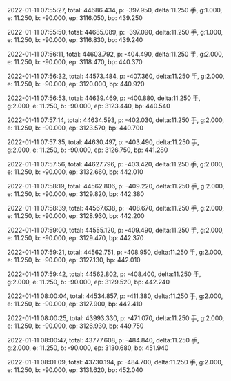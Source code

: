 2022-01-11 07:55:27, total: 44686.434, p: -397.950, delta:11.250 手, g:1.000, e: 11.250, b: -90.000, ep: 3116.050, bp: 439.250

2022-01-11 07:55:50, total: 44685.089, p: -397.090, delta:11.250 手, g:1.000, e: 11.250, b: -90.000, ep: 3116.830, bp: 439.240

2022-01-11 07:56:11, total: 44603.792, p: -404.490, delta:11.250 手, g:2.000, e: 11.250, b: -90.000, ep: 3118.470, bp: 440.370

2022-01-11 07:56:32, total: 44573.484, p: -407.360, delta:11.250 手, g:2.000, e: 11.250, b: -90.000, ep: 3120.000, bp: 440.920

2022-01-11 07:56:53, total: 44639.469, p: -400.880, delta:11.250 手, g:2.000, e: 11.250, b: -90.000, ep: 3123.440, bp: 440.540

2022-01-11 07:57:14, total: 44634.593, p: -402.030, delta:11.250 手, g:2.000, e: 11.250, b: -90.000, ep: 3123.570, bp: 440.700

2022-01-11 07:57:35, total: 44630.497, p: -403.490, delta:11.250 手, g:2.000, e: 11.250, b: -90.000, ep: 3126.750, bp: 441.280

2022-01-11 07:57:56, total: 44627.796, p: -403.420, delta:11.250 手, g:2.000, e: 11.250, b: -90.000, ep: 3132.660, bp: 442.010

2022-01-11 07:58:19, total: 44562.806, p: -409.220, delta:11.250 手, g:2.000, e: 11.250, b: -90.000, ep: 3129.820, bp: 442.380

2022-01-11 07:58:39, total: 44567.638, p: -408.670, delta:11.250 手, g:2.000, e: 11.250, b: -90.000, ep: 3128.930, bp: 442.200

2022-01-11 07:59:00, total: 44555.120, p: -409.490, delta:11.250 手, g:2.000, e: 11.250, b: -90.000, ep: 3129.470, bp: 442.370

2022-01-11 07:59:21, total: 44562.751, p: -408.950, delta:11.250 手, g:2.000, e: 11.250, b: -90.000, ep: 3127.130, bp: 442.010

2022-01-11 07:59:42, total: 44562.802, p: -408.400, delta:11.250 手, g:2.000, e: 11.250, b: -90.000, ep: 3129.520, bp: 442.240

2022-01-11 08:00:04, total: 44534.857, p: -411.380, delta:11.250 手, g:2.000, e: 11.250, b: -90.000, ep: 3127.900, bp: 442.410

2022-01-11 08:00:25, total: 43993.330, p: -471.070, delta:11.250 手, g:2.000, e: 11.250, b: -90.000, ep: 3126.930, bp: 449.750

2022-01-11 08:00:47, total: 43777.608, p: -484.840, delta:11.250 手, g:2.000, e: 11.250, b: -90.000, ep: 3130.680, bp: 451.940

2022-01-11 08:01:09, total: 43730.194, p: -484.700, delta:11.250 手, g:2.000, e: 11.250, b: -90.000, ep: 3131.620, bp: 452.040